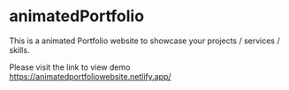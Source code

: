 # animatedPortfolio
This is a animated Portfolio website to showcase your projects / services / skills.

Please visit the link to view demo https://animatedportfoliowebsite.netlify.app/
